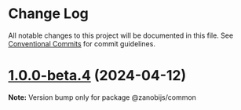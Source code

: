 # Change Log

All notable changes to this project will be documented in this file.
See [Conventional Commits](https://conventionalcommits.org) for commit guidelines.

# [1.0.0-beta.4](https://github.com/devdroide/ZanobiJS/compare/v1.0.0-beta.3...v1.0.0-beta.4) (2024-04-12)

**Note:** Version bump only for package @zanobijs/common
